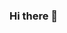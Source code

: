 ### Hi there 👋

<!--
**geekmiester/geekmiester** is a ✨ _special_ ✨ repository because its `README.md` (this file) appears on your GitHub profile.

Here are some ideas to get you started:

- 🔭 I’m currently working on "PATH FINDING ALGORITHM"
- 🌱 I’m currently learning PYTHON AND FLUTTER
<!-- - 👯 I’m looking to collaborate on 
- 🤔 I’m looking for help with ...
- 💬 Ask me about ...

- 📫 How to reach me: Email: gautam.suman00777@gmail.com
<!-- - 😄 Pronouns: ...

- ⚡ Fun fact: I also write. Read my blogs @ [SUMAN WRITES](https://sumangtm.com.np/)
-->
